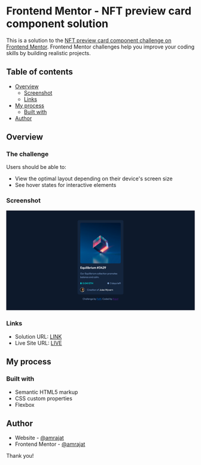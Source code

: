 # Frontend Mentor - NFT preview card component solution

This is a solution to the [NFT preview card component challenge on Frontend Mentor](https://www.frontendmentor.io/challenges/nft-preview-card-component-SbdUL_w0U). Frontend Mentor challenges help you improve your coding skills by building realistic projects.

## Table of contents

- [Overview](#overview)
  - [Screenshot](#screenshot)
  - [Links](#links)
- [My process](#my-process)
  - [Built with](#built-with)
- [Author](#author)

## Overview

### The challenge

Users should be able to:

- View the optimal layout depending on their device's screen size
- See hover states for interactive elements

### Screenshot

![](./screenshot.png)

### Links

- Solution URL: [LINK](https://github.com/amrajat/nft-preview-card-component)
- Live Site URL: [LIVE](https://amrajat.github.com/nft-preview-card-component)

## My process

### Built with

- Semantic HTML5 markup
- CSS custom properties
- Flexbox

## Author

- Website - [@amrajat](https://www.github.com/amrajat)
- Frontend Mentor - [@amrajat](https://www.frontendmentor.io/profile/amrajat)

Thank you!
